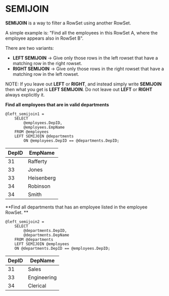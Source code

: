 # SEMIJOIN

**SEMIJOIN** is a way to filter a RowSet using another RowSet. 

A simple example is: "Find all the employees in this RowSet A, where the employee appears also in RowSet B".

There are two variants: 

* **LEFT SEMIJOIN** -> Give only those rows in the left rowset that have a matching row in the right rowset.
* **RIGHT SEMIJOIN** -> Give only those rows in the right rowset that have a matching row in the left rowset.

NOTE: If you leave out **LEFT** or **RIGHT**, and instead simply write **SEMIJOIN** then what you get is **LEFT SEMIJOIN**. Do not leave out **LEFT** or **RIGHT** always explicitly it.

**Find all employees that are in valid departments**

```
@left_semijoin1 =
    SELECT
        @employees.DepID,    
        @employees.EmpName
    FROM @employees
    LEFT SEMIJOIN @departments
        ON @employees.DepID == @departments.DepID;
```

| DepID | EmpName |
| --- | --- |
| 31 | Rafferty |
| 33 | Jones |
| 33 | Heisenberg |
| 34 | Robinson |
| 34 | Smith |


**Find all departments that has an employee listed in the employee RowSet.
**
```
@left_semijoin2 =
    SELECT 
        @departments.DepID,
        @departments.DepName
    FROM @departments
    LEFT SEMIJOIN @employees
    ON @departments.DepID == @employees.DepID;
```

| DepID | DepName |
| --- | --- |
| 31 | Sales |
| 33 | Engineering |
| 34 | Clerical |


